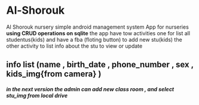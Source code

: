 # Al-Shorouk
Al Shorouk nursery simple android management system App for nurseries  
**using CRUD operations on sqlite** 
the app have tow activities one for list all studentus(kids) and have a fba (floting button) to add new stu(kids)
the other activity to list info about the stu to view or update
## info list (name , birth_date , phone_number , sex , kids_img{from camera} ) 
##### in the next version the admin can add new class room , and select stu_img from local drive 
